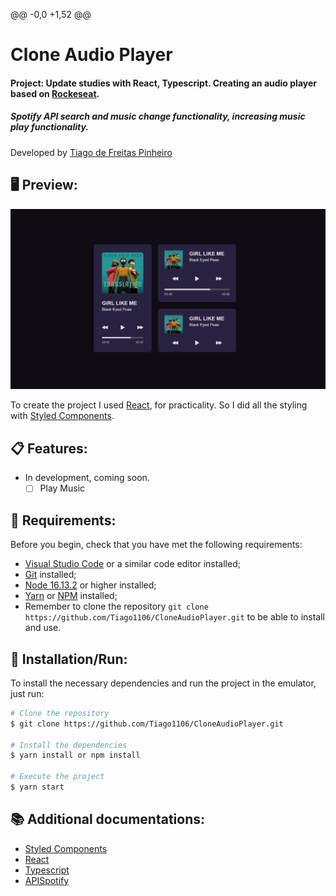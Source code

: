 @@ -0,0 +1,52 @@
# Clone Audio Player
#### Project: Update studies with React, Typescript. Creating an audio player based on [Rockeseat](https://www.figma.com/community/file/1195050524500542670).
##### Spotify API search and music change functionality, increasing music play functionality. 

Developed by [Tiago de Freitas Pinheiro](https://github.com/Tiago1106)

## 🖥️ Preview:

<img src="./src/Assets/Project.png"/>


To create the project I used [React](https://create-react-app.dev/docs/adding-typescript/), for practicality. So I did all the styling with [Styled Components](https://styled-components.com/).

## 📋 Features:

- In development, coming soon.
    - [ ] Play Music

## 📌 Requirements:

Before you begin, check that you have met the following requirements:
* [Visual Studio Code](https://code.visualstudio.com/) or a similar code editor installed;
* [Git](https://git-scm.com) installed;
* [Node 16.13.2](https://nodejs.org/en/download/) or higher installed;
* [Yarn](https://yarnpkg.com/) or [NPM](https://nodejs.org/en/download/) installed;
* Remember to clone the repository `git clone https://github.com/Tiago1106/CloneAudioPlayer.git` to be able to install and use.

## 🚀 Installation/Run:

To install the necessary dependencies and run the project in the emulator, just run:

```bash
# Clone the repository
$ git clone https://github.com/Tiago1106/CloneAudioPlayer.git

# Install the dependencies
$ yarn install or npm install

# Execute the project
$ yarn start
```

## 📚 Additional documentations:

- [Styled Components](https://styled-components.com/)
- [React](https://pt-br.reactjs.org/)
- [Typescript](https://www.typescriptlang.org/)
- [APISpotify](https://rapidapi.com/420vijay47/api/spotify117/)
